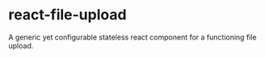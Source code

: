 # react-file-upload
A generic yet configurable stateless react component for a functioning file upload.

